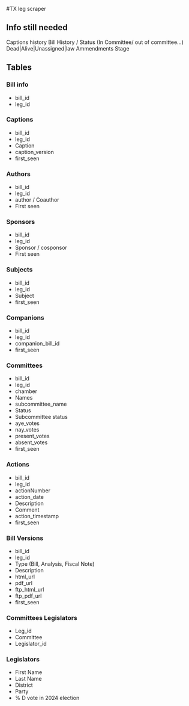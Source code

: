 #TX leg scraper


## Info still needed
Captions history
Bill History / Status (In Committee/ out of committee…)
Dead|Alive|Unassigned|law
Ammendments
Stage

## Tables

### Bill info
- bill_id
- leg_id

### Captions
- bill_id
- leg_id
- Caption
- caption_version
- first_seen

### Authors
- bill_id
- leg_id
- author / Coauthor
- First seen

### Sponsors
- bill_id
- leg_id
- Sponsor / cosponsor
- First seen

### Subjects
- bill_id
- leg_id
- Subject
- first_seen

### Companions
- bill_id
- leg_id
- companion_bill_id
- first_seen

### Committees
- bill_id
- leg_id
- chamber
- Names
- subcommittee_name
- Status
- Subcommittee status
- aye_votes
- nay_votes
- present_votes
- absent_votes
- first_seen

### Actions
- bill_id
- leg_id
- actionNumber
- action_date
- Description
- Comment
- action_timestamp
- first_seen

### Bill Versions
- bill_id
- leg_id
- Type (Bill, Analysis, Fiscal Note)
- Description
- html_url
- pdf_url
- ftp_html_url
- ftp_pdf_url
- first_seen

### Committees Legislators
- Leg_id
- Committee
- Legislator_id

### Legislators
- First Name
- Last Name
- District
- Party
- % D vote in 2024 election
